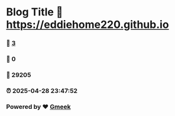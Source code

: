 # Blog Title :link: https://eddiehome220.github.io 
### :page_facing_up: [3](https://eddiehome220.github.io/tag.html) 
### :speech_balloon: 0 
### :hibiscus: 29205 
### :alarm_clock: 2025-04-28 23:47:52 
### Powered by :heart: [Gmeek](https://github.com/Meekdai/Gmeek)

